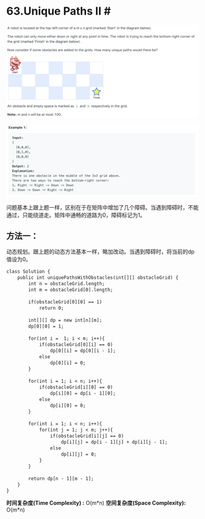 # 63.Unique Paths II \#

![](.gitbook/assets/image%20%2812%29.png)

![](.gitbook/assets/image%20%2866%29.png)

问题基本上跟上题一样，区别在于在矩阵中增加了几个障碍。当遇到障碍时，不能通过，只能绕道走。矩阵中通畅的道路为0，障碍标记为1。

## 方法一：

动态规划。跟上题的动态方法基本一样，略加改动。当遇到障碍时，将当前的dp值设为0。

```text
class Solution {
    public int uniquePathsWithObstacles(int[][] obstacleGrid) {
        int n = obstacleGrid.length;
        int m = obstacleGrid[0].length;
        
        if(obstacleGrid[0][0] == 1)
            return 0;
        
        int[][] dp = new int[n][m];
        dp[0][0] = 1;
        
        for(int i =  1; i < m; i++){
            if(obstacleGrid[0][i] == 0)
                dp[0][i] = dp[0][i - 1];
            else
                dp[0][i] = 0;
        }
        
        for(int i = 1; i < n; i++){
            if(obstacleGrid[i][0] == 0)
                dp[i][0] = dp[i - 1][0];
            else
                dp[i][0] = 0;
        }
        
        for(int i = 1; i < n; i++){
            for(int j = 1; j < m; j++){
                if(obstacleGrid[i][j] == 0)
                    dp[i][j] = dp[i - 1][j] + dp[i][j - 1];
                else
                    dp[i][j] = 0;
            }
        }
        
        return dp[n - 1][m - 1];
    }
}
```

**时间复杂度\(Time Complexity\) :** O\(m\*n\)          **空间复杂度\(Space Complexity\):** O\(m\*n\)


